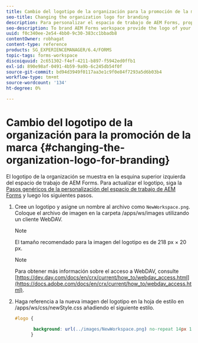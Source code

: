```yaml
---
title: Cambio del logotipo de la organización para la promoción de la marca
seo-title: Changing the organization logo for branding
description: Para personalizar el espacio de trabajo de AEM Forms, proporcione el logotipo de su organización personalizando el logotipo predeterminado.
seo-description: To brand AEM Forms workspace provide the logo of your organization by customizing the default logo.
uuid: f0c340ee-2e54-4bb0-9c30-383cc1bbadb8
contentOwner: robhagat
content-type: reference
products: SG_EXPERIENCEMANAGER/6.4/FORMS
topic-tags: forms-workspace
discoiquuid: 2c651302-f4ef-4211-b897-f5942ed0ffb1
exl-id: 890e98af-0491-4b59-9a9b-6c245db54f0f
source-git-commit: bd94d3949f0117aa3e1c9f0e84f7293a5d6b03b4
workflow-type: tm+mt
source-wordcount: '134'
ht-degree: 0%

---
```


# Cambio del logotipo de la organización para la promoción de la marca {#changing-the-organization-logo-for-branding}

El logotipo de la organización se muestra en la esquina superior izquierda del espacio de trabajo de AEM Forms. Para actualizar el logotipo, siga la [Pasos genéricos de la personalización del espacio de trabajo de AEM Forms](/help/forms/using/generic-steps-html-workspace-customization.md#generic-steps-for-html-workspace-customization) y luego los siguientes pasos.

1. Cree un logotipo y asigne un nombre al archivo como `NewWorkspace.png`. Coloque el archivo de imagen en la carpeta /apps/ws/images utilizando un cliente WebDAV.

   >[!NOTE]
   >
   >El tamaño recomendado para la imagen del logotipo es de 218 px × 20 px.

   >[!NOTE]
   >
   >Para obtener más información sobre el acceso a WebDAV, consulte [https://dev.day.com/docs/en/crx/current/how_to/webdav_access.html](https://docs.adobe.com/docs/en/crx/current/how_to/webdav_access.html).

1. Haga referencia a la nueva imagen del logotipo en la hoja de estilo en /apps/ws/css/newStyle.css añadiendo el siguiente estilo.

   ```css
   #logo {
   
          background: url(../images/NewWorkspace.png) no-repeat 14px 11px; 
         }
   ```
